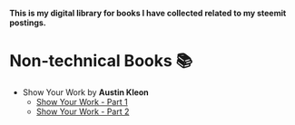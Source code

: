 

**This is my digital library for books I have collected related to my steemit postings.**

# Non-technical Books 📚 

- Show Your Work by **Austin Kleon**
  - [Show Your Work - Part 1](https://steemit.com/life/@sinbad989/show-your-work-part-1)
  - [Show Your Work - Part 2](https://steemit.com/showyourwork/@sinbad989/show-your-work-part-2)

